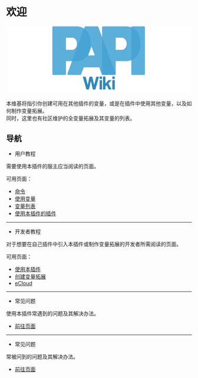# 欢迎

![img](images/wiki-logo.png)

本维基将指引你创建可用在其他插件的变量，或是在插件中使用其他变量，以及如何制作变量拓展。  
同时，这里也有社区维护的全变量拓展及其变量的列表。

## 导航

* 用户教程

需要使用本插件的服主应当阅读的页面。

可用页面：
* [命令](user-guides.commands.md)
* [使用变量](user-guides.using-placeholders.md)
* [变量列表](user-guides.placeholder-list.md)
* [使用本插件的插件](user-guides.plugins-using-placeholderapi.md)

- - -

* 开发者教程

对于想要在自己插件中引入本插件或制作变量拓展的开发者所需阅读的页面。

可用页面：

* [使用本插件](dev-guides.using-placeholderapi.md)
* [创建变量拓展](dev-guides.creating-a-placeholderexpansion.md)
* [eCloud](dev-guides.ecloud.md)

- - -

* 常见问题

使用本插件常遇到的问题及其解决办法。

* [前往页面](common-issues.md)

- - -

* 常见问题

常被问到的问题及其解决办法。

* [前往页面](faq.md)
